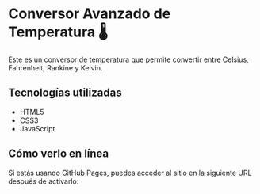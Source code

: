 # Conversor Avanzado de Temperatura 🌡

Este es un conversor de temperatura que permite convertir entre Celsius, Fahrenheit, Rankine y Kelvin.

## Tecnologías utilizadas
- HTML5
- CSS3
- JavaScript

## Cómo verlo en línea
Si estás usando GitHub Pages, puedes acceder al sitio en la siguiente URL después de activarlo:
